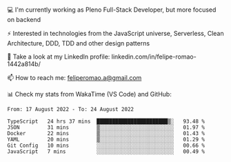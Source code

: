 💻 I'm currently working as Pleno Full-Stack Developer, but more focused on backend

⚡ Interested in technologies from the JavaScript universe, Serverless, Clean Architecture, DDD, TDD and other design patterns

👥 Take a look at my LinkedIn profile: linkedin.com/in/felipe-romao-1442a814b/

📫 How to reach me: feliperomao.a@gmail.com

📊 Check my stats from WakaTime (VS Code) and GitHub:

<!--START_SECTION:waka-->

```text
From: 17 August 2022 - To: 24 August 2022

TypeScript   24 hrs 37 mins  ███████████████████████▒░   93.48 %
JSON         31 mins         ▒░░░░░░░░░░░░░░░░░░░░░░░░   01.97 %
Docker       22 mins         ▒░░░░░░░░░░░░░░░░░░░░░░░░   01.43 %
YAML         20 mins         ▒░░░░░░░░░░░░░░░░░░░░░░░░   01.29 %
Git Config   10 mins         ░░░░░░░░░░░░░░░░░░░░░░░░░   00.66 %
JavaScript   7 mins          ░░░░░░░░░░░░░░░░░░░░░░░░░   00.49 %
```

<!--END_SECTION:waka-->
